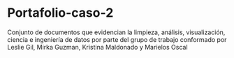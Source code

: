 # Portafolio-caso-2
Conjunto de documentos que evidencian la limpieza, análisis, visualización, ciencia e ingeniería de datos por parte del grupo de trabajo conformado por Leslie Gil, Mirka Guzman, Kristina Maldonado y Marielos Oscal
